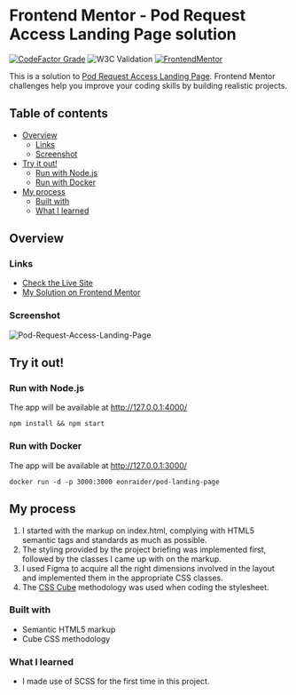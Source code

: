 # Frontend Mentor - Pod Request Access Landing Page solution

[![CodeFactor Grade](https://img.shields.io/codefactor/grade/github/Havoc-Solutions/pod-landing-page?label=CodeFactor&logo=codefactor&style=flat-square)](https://www.codefactor.io/repository/github/Havoc-Solutions/pod-landing-page)
![W3C Validation](https://img.shields.io/w3c-validation/html?style=flat-square&targetUrl=https%3A%2F%2Feonraider-pod-landing-page.netlify.app%2F)
[![FrontendMentor](https://img.shields.io/badge/FrontendMentor-EONRaider-blue?style=flat-square)](https://www.frontendmentor.io/profile/EONRaider)

This is a solution
to [Pod Request Access Landing Page](https://www.frontendmentor.io/challenges/pod-request-access-landing-page-eyTmdkLSG).
Frontend Mentor challenges help you
improve your coding skills by building realistic projects.

## Table of contents

- [Overview](#overview)
  - [Links](#links)
  - [Screenshot](#screenshot)
- [Try it out!](#try-it-out)
  - [Run with Node.js](#run-with-nodejs)
  - [Run with Docker](#run-with-docker)
- [My process](#my-process)
  - [Built with](#built-with)
  - [What I learned](#what-i-learned)

## Overview

### Links

- [Check the Live Site](https://eon-pod-landing-page.netlify.app/)
- [My Solution on Frontend Mentor]()

### Screenshot

![Pod-Request-Access-Landing-Page](https://github.com/Havoc-Solutions/pod-landing-page/assets/15611424/25190e02-14ae-4f5d-b69a-9d368f8b5764)

## Try it out!

### Run with Node.js

The app will be available at http://127.0.0.1:4000/

```shell
npm install && npm start
```

### Run with Docker

The app will be available at http://127.0.0.1:3000/

```shell
docker run -d -p 3000:3000 eonraider/pod-landing-page
```

## My process

1. I started with the markup on index.html, complying with HTML5 semantic tags and standards as much as possible.
2. The styling provided by the project briefing was implemented first, followed by the classes I came up with on the
   markup.
3. I used Figma to acquire all the right dimensions involved in the layout and implemented them in the appropriate CSS
   classes.
4. The [CSS Cube](https://cube.fyi/) methodology was used when coding the stylesheet.

### Built with

- Semantic HTML5 markup
- Cube CSS methodology

### What I learned

- I made use of SCSS for the first time in this project.